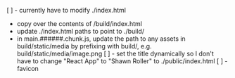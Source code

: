 [ ] - currently have to modify ./index.html
  - copy over the contents of /build/index.html
  - update ./index.html paths to point to ./build/
  - in main.######.chunk.js, update the path to any assets in build/static/media by prefixing with build/, e.g. build/static/media/image.png
[ ] - set the title dynamically so I don't have to change "React App" to "Shawn Roller" to ./public/index.html
[ ] - favicon